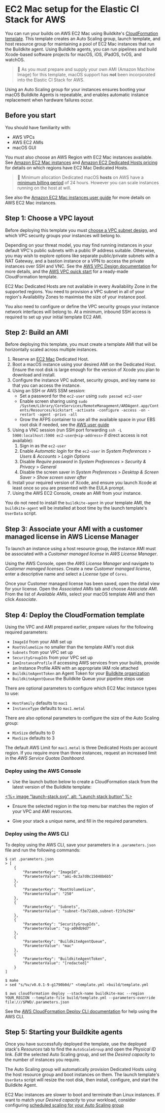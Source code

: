 # EC2 Mac setup for the Elastic CI Stack for AWS

You can run your builds on AWS EC2 Mac using Buildkite's [CloudFormation template](https://github.com/buildkite/elastic-mac-for-aws). This template creates an Auto Scaling group, launch template, and host resource group for maintaining a pool of EC2 Mac instances that run the
Buildkite agent. Using Buildkite agents, you can run pipelines and build
Xcode-based software projects for macOS, iOS, iPadOS, tvOS, and watchOS.

> 🚧
> As you must prepare and supply your own AMI (Amazon Machine Image) for this template, macOS support has <b>not</b> been incorporated into the Elastic CI Stack for AWS.

Using an Auto Scaling group for your instances ensures booting your macOS
Buildkite Agents is repeatable, and enables automatic instance replacement when
hardware failures occur.

## Before you start

You should have familiarity with:

-   AWS VPCs
-   AWS EC2 AMIs
-   macOS GUI

You must also choose an AWS Region with EC2 Mac instances available. See
[Amazon EC2 Mac instances](https://aws.amazon.com/ec2/instance-types/mac/) and
[Amazon EC2 Dedicated Hosts pricing](https://aws.amazon.com/ec2/dedicated-hosts/pricing/)
for details on which regions have EC2 Mac Dedicated Hosts.

> 🚧 Minimum allocation
> Dedicated macOS <strong>hosts</strong> on AWS have a <a href="https://aws.amazon.com/ec2/dedicated-hosts/pricing/#on-demand">minimum billing period</a> of 24 hours. However you can scale instances running on the host at will.

See also the [Amazon EC2 Mac instances user guide](https://docs.aws.amazon.com/AWSEC2/latest/UserGuide/ec2-mac-instances.html)
for more details on AWS EC2 Mac instances.

## Step 1: Choose a VPC layout

Before deploying this template you must [choose a VPC subnet design](/docs/agent/v3/aws/vpc), and which VPC security groups your instances will belong to.

Depending on your threat model, you may find running instances in your default
VPC's public subnets with a public IP address suitable. Otherwise, you may wish
to explore options like separate public/private subnets with a NAT Gateway, and
a bastion instance or a VPN to access the private instances over SSH and VNC.
See the [AWS VPC Design documentation](/docs/agent/v3/aws/vpc) for more
details, and the [AWS VPC quick start](https://aws.amazon.com/quickstart/architecture/vpc/)
for a ready-made CloudFormation template.

EC2 Mac Dedicated Hosts are not available in every Availability Zone in the
supported regions. You need to provision a VPC subnet in all of your region's Availability
Zones to maximise the size of your instance pool.

You also need to configure or define the VPC security groups your instance
network interfaces will belong to. At a minimum, inbound SSH access is
required to set up your initial template EC2 AMI.

## Step 2: Build an AMI

Before deploying this template, you must create a template AMI that will be
horizontally scaled across multiple instances.

1. Reserve an [EC2 Mac](https://aws.amazon.com/ec2/instance-types/mac/)
   Dedicated Host.
1. Boot a macOS instance using your desired AMI on the Dedicated Host. Ensure
   the root disk is large enough for the version of Xcode you plan to download and
   install.
1. Configure the instance VPC subnet, security groups, and key name so that you
   can access the instance.
1. Using an SSH or AWS SSM session:
    - Set a password for the `ec2-user` using `sudo passwd ec2-user`
    - Enable screen sharing using `sudo /System/Library/CoreServices/RemoteManagement/ARDAgent.app/Contents/Resources/kickstart -activate -configure -access -on -restart -agent -privs -all`
    - Grow the AFPS container to use all the available space in your EBS root disk if needed, see the [AWS user guide](https://docs.aws.amazon.com/AWSEC2/latest/UserGuide/ec2-mac-instances.html#mac-instance-increase-volume)
1. Using a VNC session (run SSH port forwarding `ssh -L 5900:localhost:5900 ec2-user@<ip-address>` if direct access is not available):
    1. Sign in as the `ec2-user`
    1. Enable _Automatic login_ for the `ec2-user` in _System Preferences_ > _Users & Accounts_ > _Login Options_
    1. Disable _Require password_ in _System Preferences_ > _Security & Privacy_ > _General_
    1. Disable the screen saver in _System Preferences_ > _Desktop & Screen Saver_ > _Show screen saver after_
1. Install your required version of Xcode, and ensure you launch Xcode at least
   once so you are presented with the EULA prompt.
1. Using the AWS EC2 Console, create an AMI from your instance.

You do not need to install the `buildkite-agent` in your template AMI, the
`buildkite-agent` will be installed at boot time by the launch template's
`UserData` script.

## Step 3: Associate your AMI with a customer managed license in AWS License Manager

To launch an instance using a host resource group, the instance AMI must be
associated with a _Customer managed license_ in _AWS License Manager_.

Using the AWS Console, open the _AWS License Manager_ and navigate to
_Customer managed licenses_. Create a new _Customer managed license_, enter a
descriptive name and select a _License type_ of `Cores`.

Once your Customer managed license has been saved, open the detail view for your
license. Open the _Associated AMIs_ tab and choose _Associate AMI_. From the
list of _Available AMIs_, select your macOS template AMI and then click
_Associate_.

## Step 4: Deploy the CloudFormation template

Using the VPC and AMI prepared earlier, prepare values for the following
required parameters:

-   `ImageId` from your AMI set up
-   `RootVolumeSize` no smaller than the template AMI's root disk
-   `Subnets` from your VPC set up
-   `SecurityGroupIds` from your VPC set up
-   `IamInstanceProfile` if accessing AWS services from your builds, provide an Instance Profile ARN with an appropriate IAM role attached
-   `BuildkiteAgentToken` an Agent Token for your [Buildkite organization](http://buildkite.com/organizations/-/agents)
-   `BuildkiteAgentQueue` the Buildkite Queue your pipeline steps use

There are optional parameters to configure which EC2 Mac instance types to use:

-   `HostFamily` defaults to `mac1`
-   `InstanceType` defaults to `mac1.metal`

There are also optional parameters to configure the size of the Auto Scaling
group:

-   `MinSize` defaults to 0
-   `MaxSize` defaults to 3

The default AWS Limit for `mac1.metal` is three Dedicated Hosts per account
region. If you require more than three instances, request an increased limit in
the _AWS Service Quotas Dashboard_.

### Deploy using the AWS Console

-   Use the launch button below to create a CloudFormation stack from the latest
    version of the Buildkite template:

<a href="https://console.aws.amazon.com/cloudformation/home#/stacks/new?stackName=buildkite-mac&templateURL=https://s3.amazonaws.com/buildkite-serverless-apps-us-east-1/elastic-mac/template/latest.yml"><%= image "launch-stack.svg", alt: "Launch stack button" %></a>

-   Ensure the selected region in the top menu bar matches the region of your VPC
    and AMI resources.

-   Give your stack a unique name, and fill in the required parameters.

### Deploy using the AWS CLI

To deploy using the AWS CLI, save your parameters in a `.parameters.json` file
and run the following commands:

```
$ cat .parameters.json
> [
	{
		"ParameterKey": "ImageId",
		"ParameterValue": "ami-0c3a7d0c15048b6b5"
	},
	{
		"ParameterKey": "RootVolumeSize",
		"ParameterValue": "250"
	},
	{
		"ParameterKey": "Subnets",
		"ParameterValue": "subnet-f3e72abb,subnet-f23fe294"
	},
	{
		"ParameterKey": "SecurityGroupIds",
		"ParameterValue": "sg-a09db9d7"
	},
	{
		"ParameterKey": "BuildkiteAgentQueue",
		"ParameterValue": "mac"
	},
	{
		"ParameterKey": "BuildkiteAgentToken",
		"ParameterValue": "[redacted]"
	}
]

$ make
> sed "s/%v/v0.0.1-9-g1790b0d/" <template.yml >build/template.yml

$ aws cloudformation deploy --stack-name buildkite-mac --region YOUR_REGION --template-file build/template.yml --parameters-override file:///$PWD/.parameters.json
```

See the [AWS CloudFormation Deploy CLI documentation](https://awscli.amazonaws.com/v2/documentation/api/latest/reference/cloudformation/deploy/index.html)
for help using the AWS CLI.

## Step 5: Starting your Buildkite agents

Once you have successfully deployed the template, use the deployed stack's
_Resources_ tab to find the `AutoScaleGroup` and open the _Physical ID_ link.
_Edit_ the selected Auto Scaling group, and set the _Desired capacity_ to the
number of instances you require.

The Auto Scaling group will automatically provision Dedicated Hosts using the
host resource group and boot instances on them. The launch template's `UserData`
script will resize the root disk, then install, configure, and start the
Buildkite Agent.

EC2 Mac instances are slower to boot and terminate than Linux instances. If want
to match your _Desired capacity_ to your workload, consider configuring
[scheduled scaling for your Auto Scaling group](https://docs.aws.amazon.com/autoscaling/ec2/userguide/schedule_time.html)
